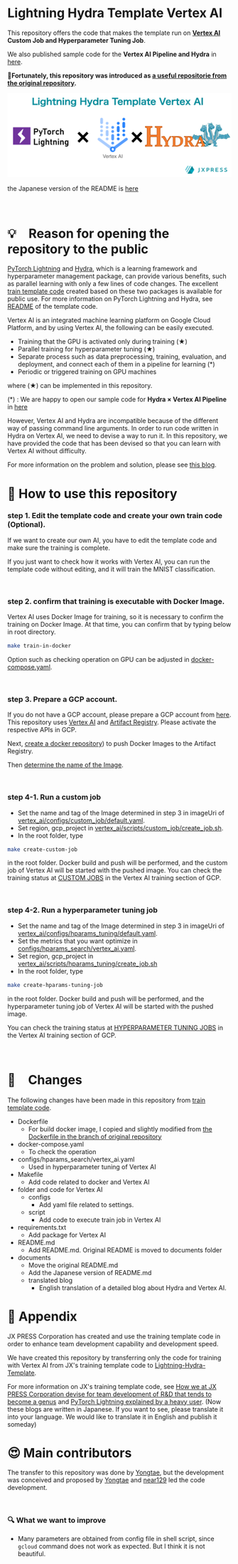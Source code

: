 # Lightning Hydra Template Vertex AI

This repository offers the code that makes the template run on **[Vertex AI](https://cloud.google.com/vertex-ai) Custom Job and Hyperparameter Tuning Job**.

We also published sample code for the **Vertex AI Pipeline and Hydra** in [here](https://github.com/jxpress/hydra-vertex-ai-pipeline).

**🎉Fortunately, this repository was introduced as [a useful repositorie from the original repository](https://github.com/ashleve/lightning-hydra-template#resources).**

![main_theme](/documents/images/main_readme.png)

the Japanese version of the README is [here](/documents/README_ja.md)

<br>

# 💡　Reason for opening the repository to the public

[PyTorch Lightning](https://github.com/PyTorchLightning/pytorch-lightning) and  [Hydra](https://github.com/facebookresearch/hydra), which is a learning framework and hyperparameter management package, can provide various benefits, such as parallel learning with only a few lines of code changes. The excellent [train template code](https://github.com/ashleve/lightning-hydra-template) created based on these two packages is available for public use. For more information on PyTorch Lightning and Hydra, see [README](documents/README.original.md) of the template code.

Vertex AI is an integrated machine learning platform on Google Cloud Platform, and by using Vertex AI, the following can be easily executed.

- Training that the GPU is activated only during training (★)
- Parallel training for hyperparameter tuning (★)
- Separate process such as data preprocessing, training, evaluation, and deployment, and connect each of them in a pipeline for learning (\*)
- Periodic or triggered training on GPU machines

where (★) can be implemented in this repository.

(\*) : We are happy to open our sample code for **Hydra × Vertex AI Pipeline** in [here](https://github.com/jxpress/hydra-vertex-ai-pipeline)



However, Vertex AI and Hydra are incompatible because of the different way of passing command line arguments.
In order to run code written in Hydra on Vertex AI, we need to devise a way to run it.
In this repository, we have provided the code that has been devised so that you can learn with Vertex AI without difficulty.

For more information on the problem and solution, please see [this blog](/documents/translated_blog.md).
<br>

# 🚀  How to use this repository

### step 1. Edit the template code and create your own train code (Optional).

If we want to create our own AI, you have to edit the template code and make sure the training is complete.

If you just want to check how it works with Vertex AI, you can run the template code without editing, and it will train the MNIST classification.

<br>

### step 2. confirm that training is executable with Docker Image.

Vertex AI uses Docker Image for training, so it is necessary to confirm the training on Docker Image.
At that time, you can confirm that by typing below in root directory.

```bash
make train-in-docker
```

Option such as checking operation on GPU can be adjusted in [docker-compose.yaml](/docker-compose.yaml).

<br>

### step 3. Prepare a GCP account.

If you do not have a GCP account, please prepare a GCP account from [here](https://cloud.google.com/docs/get-started).
This repository uses [Vertex AI](https://cloud.google.com/vertex-ai/docs/start) and [Artifact Registry](https://cloud.google.com/artifact-registry). Please activate the respective APIs in GCP.

Next, [create a docker repository](https://cloud.google.com/artifact-registry/docs/repositories/create-repos#overview)) to push Docker Images to the Artifact Registry.

Then [determine the name of the Image](https://cloud.google.com/artifact-registry/docs/docker/pushing-and-pulling).

<br>

### step 4-1. Run a custom job

- Set the name and tag of the Image determined in step 3 in imageUri of [vertex_ai/configs/custom_job/default.yaml](/vertex_ai/configs/custom_job/default.yaml).
- Set region, gcp_project in [vertex_ai/scripts/custom_job/create_job.sh](/vertex_ai/scripts/custom_job/create_job.sh).
- In the root folder, type

```bash
make create-custom-job
```

in the root folder.
Docker build and push will be performed, and the custom job of Vertex AI will be started with the pushed image.
You can check the training status at [CUSTOM JOBS](https://console.cloud.google.com/vertex-ai/training/custom-jobs) in the Vertex AI training section of GCP.

<br>

### step 4-2. Run a hyperparameter tuning job

- Set the name and tag of the Image determined in step 3 in imageUri of  [vertex_ai/configs/hparams_tuning/default.yaml](/vertex_ai/configs/hparams_tuning/default.yaml).
- Set the metrics that you want optimize in [configs/hparams_search/vertex_ai.yaml](/configs/hparams_search/vertex_ai.yaml).
- Set region, gcp_project in [vertex_ai/scripts/hparams_tuning/create_job.sh](/vertex_ai/scripts/hparams_tuning/create_job.sh)
- In the root folder, type

```bash
make create-hparams-tuning-job
```

in the root folder.
Docker build and push will be performed, and the hyperparameter tuning job of Vertex AI will be started with the pushed image.

You can check the training status at [HYPERPARAMETER TUNING JOBS](https://console.cloud.google.com/vertex-ai/training/hyperparameter-tuning-jobs) in the Vertex AI training section of GCP.

<br>

# 🔧　Changes

The following changes have been made in this repository from [train template code](https://github.com/ashleve/lightning-hydra-template).

- Dockerfile
  - For build docker image, I copied and slightly modified from [the Dockerfile in the branch of original repository](https://github.com/ashleve/lightning-hydra-template/tree/dockerfiles)
- docker-compose.yaml
  - To check the operation
- configs/hparams_search/vertex_ai.yaml
  - Used in hyperparameter tuning of Vertex AI
- Makefile
  - Add code related to docker and Vertex AI
- folder and code for Vertex AI
  - configs
    - Add yaml file related to settings.
  - script
    - Add code to execute train job in Vertex AI
- requirements.txt
  - Add package for Vertex AI
- README.md
  - Add README.md. Original README is moved to documents folder
- documents
  - Move the original README.md
  - Add the Japanese version of README.md
  - translated blog
    - English translation of a detailed blog about Hydra and Vertex AI.

# 📝 Appendix

JX PRESS Corporation has created and use the training template code in order to enhance team development capability and development speed.

We have created this repository by transferring only the code for training with Vertex AI from JX's training template code to [Lightning-Hydra-Template](https://github.com/ashleve/lightning-hydra-template).

For more information on JX's training template code, see [How we at JX PRESS Corporation devise for team development of R&D that tends to become a genus](https://tech.jxpress.net/entry/2021/10/27/160154) and [PyTorch Lightning explained by a heavy user](https://tech.jxpress.net/entry/2021/11/17/112214). (Now these blogs are written in Japanese. If you want to see, please translate it into your language. We would like to translate it in English and publish it someday)
<br>

# 😍 Main contributors

The transfer to this repository was done by [Yongtae](https://github.com/Yongtae723), but the development was conceived and proposed by [Yongtae](https://github.com/Yongtae723) and [near129](https://github.com/near129) led the code development.

<br>

### 🔍  What we want to improve

- Many parameters are obtained from config file in shell script, since `gcloud` command does not work as expected. But I think it is not beautiful.
